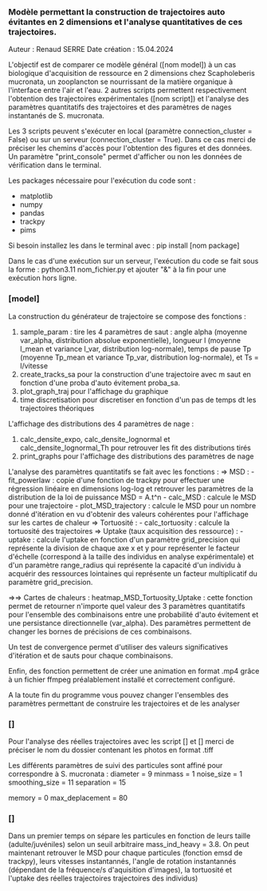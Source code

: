### Modèle permettant la construction de trajectoires auto évitantes en 2 dimensions et l'analyse quantitatives de ces trajectoires.

Auteur : Renaud SERRE 
Date création : 15.04.2024

L'objectif est de comparer ce modèle général ([nom model]) à un cas biologique d'acquisition de ressource en 2 dimensions chez Scapholeberis mucronata, un zooplancton se nourrissant de la matière organique à l'interface entre l'air et l'eau. 2 autres scripts permettent respectivement l'obtention des trajectoires expérimentales ([nom script]) et l'analyse des paramètres quantitatifs des trajectoires et des paramètres de nages instantanés de S. mucronata.

Les 3 scripts peuvent s'exécuter en local (paramètre connection_cluster = False) ou sur un serveur (connection_cluster = True). Dans ce cas merci de préciser les chemins d'accès pour l'obtention des figures et des données. Un paramètre "print_console" permet d'afficher ou non les données de vérification dans le terminal.

Les packages nécessaire pour l'exécution du code sont : 
- matplotlib
- numpy
- pandas
- trackpy
- pims 

Si besoin installez les dans le terminal avec  : pip install [nom package]

Dans le cas d'une exécution sur un serveur, l'exécution du code se fait sous la forme : python3.11 nom_fichier.py et ajouter "&" à la fin pour une exécution hors ligne.

### [model]

La construction du générateur de trajectoire se compose des fonctions : 

1. sample_param : tire les 4 paramètres de saut : angle alpha (moyenne var_alpha, distribution absolue exponentielle), longueur l (moyenne l_mean et variance l_var, distribution log-normale), temps de pause Tp (moyenne Tp_mean et variance Tp_var, distribution log-normale), et Ts = l/vitesse 
2. create_tracks_sa  pour la construction d'une trajectoire avec m saut en fonction d'une proba d'auto évitement proba_sa. 
3. plot_graph_traj pour l'affichage du graphique
4. time discretisation pour discretiser en fonction d'un pas de temps dt les trajectoires théoriques

L'affichage des distributions des 4 paramètres de nage : 
1. calc_densite_expo, calc_densite_lognormal et calc_densite_lognormal_Th pour retrouver les fit des distributions tirés 
2. print_graphs pour l'affichage des distributions des paramètres de nage

L'analyse des paramètres quantitatifs se fait avec les fonctions : 
=> MSD : - fit_powerlaw : copie d'une fonction de trackpy pour effectuer une régression linéaire en dimensions log-log et retrouver les paramètres de la distribution de la loi de puissance MSD = A.t^n
	 - calc_MSD : calcule le MSD pour une trajectoire
	 - plot_MSD_trajectory : calcule le MSD pour un nombre donné d'itération en vu d'obtenir des valeurs cohérentes 	pour l'affichage sur les cartes de chaleur
=> Tortuosité : - calc_tortuosity : calcule la tortuosité des trajectoires
=> Uptake (taux acquisition des ressource) : - uptake : calcule l'uptake en fonction d'un paramètre grid_precision qui représente la division de chaque axe x et y pour représenter le facteur d'échelle (correspond à la taille des individus en analyse expérimentale) et d'un paramètre range_radius qui représente la capacité d'un individu à acquérir des ressources lointaines qui représente un facteur multiplicatif du paramètre grid_precision.

=>=> Cartes de chaleurs : heatmap_MSD_Tortuosity_Uptake : cette fonction permet de retourner n'importe quel valeur des 3 paramètres quantitatifs pour l'ensemble des combinaisons entre une probabilité d'auto évitement et une persistance directionnelle (var_alpha). Des paramètres permettent de changer les bornes de précisions de ces combinaisons.


Un test de convergence permet d'utiliser des valeurs significatives d'itération et de sauts pour chaque combinaisons. 

Enfin, des fonction permettent de créer une animation en format .mp4 grâce à un fichier ffmpeg préalablement installé et correctement configuré.

A la toute fin du programme vous pouvez changer l'ensembles des paramètres permettant de construire les trajectoires et de les analyser

### []

Pour l'analyse des réelles trajectoires avec les script [] et [] merci de préciser le nom du dossier contenant les photos en format .tiff 

Les différents paramètres de suivi des particules sont affiné pour correspondre à S. mucronata : 
diameter = 9 
minmass = 1 
noise_size = 1 
smoothing_size = 11 
separation = 15

memory = 0 
max_deplacement = 80 

### []

Dans un premier temps on sépare les particules en fonction de leurs taille (adulte/juvéniles) selon un seuil arbitraire mass_ind_heavy = 3.8. 
On peut maintenant retrouver le MSD pour chaque particules (fonction emsd de trackpy), leurs vitesses instantannés, l'angle de rotation instantannés (dépendant de la fréquence/s d'aquisition d'images), la tortuosité et l'uptake des réelles trajectoires trajectoires des individus)
